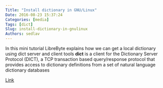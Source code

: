```yaml
---
Title: "Install dictionary in GNU/Linux"
Date: 2016-08-23 15:37:24
Categories: [media]
Tags: [dict]
Slug: install-dictionary-in-gnulinux
Authors: sedlav
---
```


In this mini tutorial LibreByte explains how we can get a local dictionary using dict server and client tools
**dict**  is  a  client  for  the  Dictionary  Server  Protocol  (DICT),  a  TCP  transaction  based query/response protocol that provides access to dictionary definitions from  a  set  of  natural language dictionary databases

[Link](http://www.librebyte.net/en/gnulinux/install-dictionary-in-gnulinux/)
